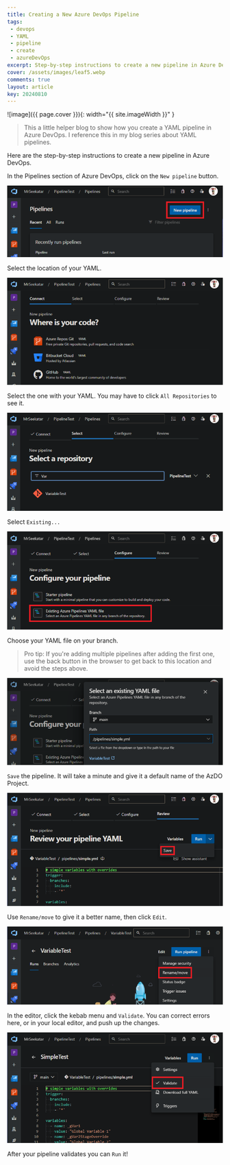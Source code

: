 ```yaml
---
title: Creating a New Azure DevOps Pipeline
tags:
 - devops
 - YAML
 - pipeline
 - create
 - azureDevOps
excerpt: Step-by-step instructions to create a new pipeline in Azure DevOps.
cover: /assets/images/leaf5.webp
comments: true
layout: article
key: 20240810
---
```


![image]({{ page.cover }}){: width="{{ site.imageWidth }}" }

> This a little helper blog to show how you create a YAML pipeline in Azure DevOps. I reference this in my blog series about YAML pipelines.

Here are the step-by-step instructions to create a new pipeline in Azure DevOps.

In the Pipelines section of Azure DevOps, click on the `New pipeline` button.

![New pipeline button](/assets/images/createPipeline/create-1.png)

Select the location of your YAML.

![New pipeline button](/assets/images/createPipeline/create-2.png)

Select the one with your YAML. You may have to click `All Repositories` to see it.

![New pipeline button](/assets/images/createPipeline/create-3.png)

Select `Existing...`

![New pipeline button](/assets/images/createPipeline/create-4.png)

Choose your YAML file on your branch.

> Pro tip: If you're adding multiple pipelines after adding the first one, use the back button in the browser to get back to this location and avoid the steps above.

![New pipeline button](/assets/images/createPipeline/create-5.png)

`Save` the pipeline. It will take a minute and give it a default name of the AzDO Project.

![New pipeline button](/assets/images/createPipeline/create-6.png)

Use `Rename/move` to give it a better name, then click `Edit`.

![New pipeline button](/assets/images/createPipeline/create-7.png)

In the editor, click the kebab menu and `Validate`. You can correct errors here, or in your local editor, and push up the changes.

![New pipeline button](/assets/images/createPipeline/create-8.png)

After your pipeline validates you can `Run` it!
